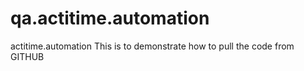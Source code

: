# qa.actitime.automation
actitime.automation
This is to demonstrate how to pull the code from GITHUB
